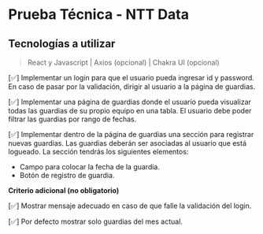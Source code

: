 # Prueba Técnica - NTT Data

## Tecnologías a utilizar

> React y Javascript |
> Axios (opcional) |
> Chakra UI (opcional)

[✅] Implementar un login para que el usuario pueda ingresar id y password. En caso de pasar por la validación, dirigir al usuario a la página de guardias.

[✅] Implementar una página de guardias donde el usuario pueda visualizar todas las guardias de su propio equipo en una tabla. El usuario debe poder filtrar las guardias por rango de fechas.

[✅] Implementar dentro de la página de guardias una sección para registrar nuevas guardias. Las guardias deberán ser asociadas al usuario que está logueado. La sección tendrás los siguientes elementos:

- Campo para colocar la fecha de la guardia.
- Botón de registro de guardia.

**Criterio adicional (no obligatorio)**

[✅] Mostrar mensaje adecuado en caso de que falle la validación del login.

[✅] Por defecto mostrar solo guardias del mes actual.

